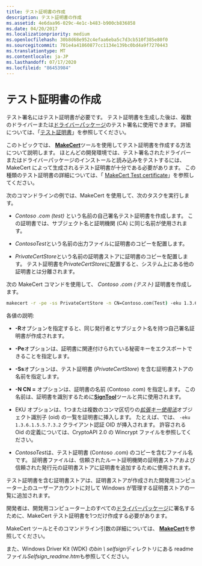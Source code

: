```yaml
---
title: テスト証明書の作成
description: テスト証明書の作成
ms.assetid: 4e6daa96-029c-4e1c-b483-b900cb836858
ms.date: 04/20/2017
ms.localizationpriority: medium
ms.openlocfilehash: 30b8d68e952c4efaa6eba5c7d3cb510f385e80f0
ms.sourcegitcommit: 701e4a41860877cc1134e139bc0bd4a9f7270443
ms.translationtype: MT
ms.contentlocale: ja-JP
ms.lasthandoff: 07/17/2020
ms.locfileid: "86453984"
---
```

# <a name="creating-test-certificates"></a>テスト証明書の作成


テスト署名にはテスト証明書が必要です。 テスト証明書を生成した後は、複数のドライバーまたは[ドライバーパッケージ](driver-packages.md)のテスト署名に使用できます。 詳細については、「[テスト証明書](test-certificates.md)」を参照してください。

このトピックでは、 [**MakeCert**](https://docs.microsoft.com/windows-hardware/drivers/devtest/makecert)ツールを使用してテスト証明書を作成する方法について説明します。 ほとんどの開発環境では、テスト署名されたドライバーまたはドライバーパッケージのインストールと読み込みをテストするには、MakeCert によって生成されるテスト証明書が十分である必要があります。 この種類のテスト証明書の詳細については、「 [MakeCert Test certificate](makecert-test-certificate.md)」を参照してください。

次のコマンドラインの例では、MakeCert を使用して、次のタスクを実行します。

-   *Contoso .com (test)* という名前の自己署名テスト証明書を作成します。 この証明書では、サブジェクト名と証明機関 (CA) に同じ名前が使用されます。

-   *ContosoTest*という名前の出力ファイルに証明書のコピーを配置します。

-   *PrivateCertStore*という名前の証明書ストアに証明書のコピーを配置します。 テスト証明書を*PrivateCertStore*に配置すると、システム上にある他の証明書とは分離されます。

次の MakeCert コマンドを使用して、 *Contoso .com (テスト)* 証明書を作成します。

```cmd
makecert -r -pe -ss PrivateCertStore -n CN=Contoso.com(Test) -eku 1.3.6.1.5.5.7.3.3 ContosoTest.cer
```

各値の説明:

-   **-R**オプションを指定すると、同じ発行者とサブジェクト名を持つ自己署名証明書が作成されます。

-   **-Pe**オプションは、証明書に関連付けられている秘密キーをエクスポートできることを指定します。

-   **-Ss**オプションは、テスト証明書 (*PrivateCertStore*) を含む証明書ストアの名前を指定します。

-   **-N CN =** オプションは、証明書の名前 (Contoso .com) を指定します。 この名前は、証明書を識別するために[**SignTool**](../devtest/signtool.md)ツールと共に使用されます。

-   EKU オプションは、1つまたは複数のコンマ区切りの[*拡張キー使用法*](https://docs.microsoft.com/windows/desktop/SecGloss/e-gly)オブジェクト識別子 (oid) の一覧を証明書に挿入します。 たとえば、では、 `-eku 1.3.6.1.5.5.7.3.2` クライアント認証 OID が挿入されます。 許容される Oid の定義については、CryptoAPI 2.0 の Wincrypt ファイルを参照してください。

-   *ContosoTest*は、テスト証明書 (Contoso .com) のコピーを含むファイル名です。 証明書ファイルは、信頼されたルート証明機関の証明書ストアおよび信頼された発行元の証明書ストアに証明書を追加するために使用されます。

テスト証明書を含む証明書ストアは、証明書ストアが作成された開発用コンピューター上のユーザーアカウントに対して Windows が管理する証明書ストアの一覧に追加されます。

開発者は、開発用コンピューター上のすべての[ドライバーパッケージ](driver-packages.md)に署名するために、MakeCert テスト証明書を1つだけ作成する必要があります。

MakeCert ツールとそのコマンドライン引数の詳細については、 [**MakeCert**](https://docs.microsoft.com/windows-hardware/drivers/devtest/makecert)を参照してください。

また、Windows Driver Kit (WDK) の*bin \\ selfsign*ディレクトリにある readme ファイル*Selfsign_readme.htm*も参照してください。

 

 





